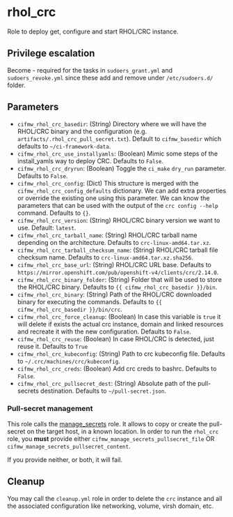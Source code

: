 # rhol_crc

Role to deploy get, configure and start RHOL/CRC instance.

## Privilege escalation

Become - required for the tasks in `sudoers_grant.yml` and `sudoers_revoke.yml` since these add and remove under `/etc/sudoers.d/` folder.

## Parameters

* `cifmw_rhol_crc_basedir`: (String) Directory where we will have the RHOL/CRC binary and the configuration (e.g. `artifacts/.rhol_crc_pull_secret.txt`). Default to `cifmw_basedir` which defaults to `~/ci-framework-data`.
* `cifmw_rhol_crc_use_installyamls`: (Boolean) Mimic some steps of the install_yamls way to deploy CRC. Defaults to `False`.
* `cifmw_rhol_crc_dryrun`: (Boolean) Toggle the `ci_make` `dry_run` parameter. Defaults to `False`.
* `cifmw_rhol_crc_config`: (Dict) This structure is merged with the `cifmw_rhol_crc_config_defaults` dictionary. We can add extra properties or override the existing one using this parameter. We can know the parameters that can be used with the output of the `crc config --help` command. Defaults to `{}`.
* `cifmw_rhol_crc_version`: (String) RHOL/CRC binary version we want to use. Default: `latest`.
* `cifmw_rhol_crc_tarball_name`: (String) RHOL/CRC tarball name depending on the architecture. Defaults to `crc-linux-amd64.tar.xz`.
* `cifmw_rhol_crc_tarball_checksum_name`: (String) RHOL/CRC tarball file checksum name. Defaults to `crc-linux-amd64.tar.xz.sha256`.
* `cifmw_rhol_crc_base_url`: (String) RHOL/CRC URL base. Defaults to `https://mirror.openshift.com/pub/openshift-v4/clients/crc/2.14.0`.
* `cifmw_rhol_crc_binary_folder`: (String) Folder that will be used to store the RHOL/CRC binary. Defaults to `{{ cifmw_rhol_crc_basedir }}/bin`.
* `cifmw_rhol_crc_binary`: (String) Path of the RHOL/CRC downloaded binary for executing the commands. Defaults to `{{ cifmw_rhol_crc_basedir }}/bin/crc`.
* `cifmw_rhol_crc_force_cleanup`: (Boolean) In case this variable is `true` it will delete if exists the actual crc instance, domain and linked resources and recreate it with the new configuration. Defaults to `False`.
* `cifmw_rhol_crc_reuse`: (Boolean) In case RHOL/CRC is detected, just reuse it. Defaults to `True`
* `cifmw_rhol_crc_kubeconfig`: (String) Path to crc kubeconfig file. Defaults to `~/.crc/machines/crc/kubeconfig`.
* `cifmw_rhol_crc_creds`: (Boolean) Add crc creds to bashrc. Defaults to `False`.
* `cifmw_rhol_crc_pullsecret_dest`: (String) Absolute path of the pull-secrets destination. Defaults to `~/pull-secret.json`.

### Pull-secret management

This role calls the [manage_secrets](./manage_secrets.md) role. It allows to copy or create
the pull-secret on the target host, in a known location. In order to run the `rhol_crc`
role, you **must** provide either `cifmw_manage_secrets_pullsecret_file` OR
`cifmw_manage_secrets_pullsecret_content`.

If you provide neither, or both, it will fail.

## Cleanup

You may call the `cleanup.yml` role in order to delete the `crc` instance and all the associated configuration like networking, volume, virsh domain, etc.
